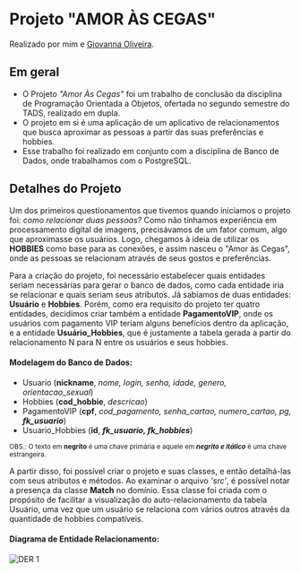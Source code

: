 # Projeto "AMOR ÀS CEGAS"

Realizado por mim e [Giovanna Oliveira](https://github.com/giovannaolvr
).

<h2> Em geral </h2>

- O Projeto *"Amor Às Cegas"* foi um trabalho de conclusão da disciplina de Programação Orientada a Objetos, ofertada no segundo semestre do TADS, realizado em dupla.
- O projeto em si é uma aplicação de um aplicativo de relacionamentos que busca aproximar as pessoas a partir das suas preferências e hobbies.
- Esse trabalho foi realizado em conjunto com a disciplina de Banco de Dados, onde trabalhamos com o PostgreSQL.


<h2> Detalhes do Projeto </h2>

Um dos primeiros questionamentos que tivemos quando iniciamos o projeto foi: _como relacionar duas pessoas?_ Como não tínhamos experiência em processamento digital de imagens, precisávamos de um fator comum, algo que aproximasse os usuários. Logo, chegamos à ideia de utilizar os **HOBBIES** como base para as conexões, e assim nasceu o "Amor às Cegas", onde as pessoas se relacionam através de seus gostos e preferências.

Para a criação do projeto, foi necessário estabelecer quais entidades seriam necessárias para gerar o banco de dados, como cada entidade iria se relacionar e quais seriam seus atributos. Já sabíamos de duas entidades: **Usuário** e **Hobbies**. Porém, como era requisito do projeto ter quatro entidades, decidimos criar também a entidade **PagamentoVIP**, onde os usuários com pagamento VIP teriam alguns benefícios dentro da aplicação, e a entidade **Usuário_Hobbies**, que é justamente a tabela gerada a partir do relacionamento N para N entre os usuários e seus hobbies.

#### Modelagem do Banco de Dados:

- Usuario (**nickname**, _nome, login, senha, idade, genero, orientacao_sexual_)
- Hobbies (**cod_hobbie**, _descricao_)
- PagamentoVIP (**cpf**, _cod_pagamento, senha_cartao, numero_cartao, pg, **fk_usuario**_)
- Usuario_Hobbies (**id**, **_fk_usuario, fk_hobbies_**)

<sub> OBS.: O texto em **negrito** é uma chave primária e aquele em **_negrito e itálico_** é uma chave estrangeira.</sub>

A partir disso, foi possível criar o projeto e suas classes, e então detalhá-las com seus atributos e métodos. Ao examinar o arquivo _'src'_, é possível notar a presença da classe **Match** no domínio. Essa classe foi criada com o propósito de facilitar a visualização do auto-relacionamento da tabela Usuário, uma vez que um usuário se relaciona com vários outros através da quantidade de hobbies compatíveis.

#### Diagrama de Entidade Relacionamento: 

![DER 1](https://user-images.githubusercontent.com/128005290/226071582-53a93be3-7205-4dd2-9d55-e9fa18c452c8.png)






